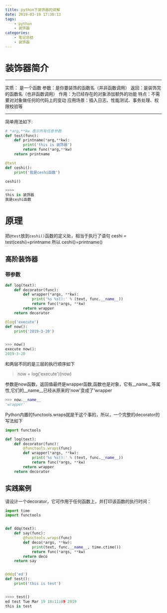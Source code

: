 ```yaml
---
title: python下装饰器的详解
date: 2019-03-19 17:30:13
tags:
    - python
    - 装饰器
categories:
    - 笔记总结
    - 装饰器
---
```


# 装饰器简介
---
实质： 是一个函数
参数：是你要装饰的函数名（并非函数调用）
返回：是装饰完的函数名（也非函数调用）
作用：为已经存在的对象添加额外的功能
特点：不需要对对象做任何的代码上的变动
应用场景：插入日志、性能测试、事务处理、权限校验等

---

简单用法如下:
```python
# *arg,**kw 表示所有任意参数
def test(func):
    def printname(*arg,**kw):
        print('this is 装饰器')
        return func(*arg,**kw)
    return printname

@test
def ceshi():
    print('我是ceshi函数')

ceshi()

>>>>
this is 装饰器
我是ceshi函数

```
<!--more-->

# 原理
把`@test`放到`ceshi()`函数的定义处，相当于执行了语句
ceshi = test(ceshi)=printname
所以 ceshi()=printname()

## 高阶装饰器
### 带参数
```python
def log(text):
    def decorator(func):
        def wrapper(*args, **kw):
            print('%s %s():' % (text, func.__name__))
            return func(*args, **kw)
        return wrapper
    return decorator

@log('execute')
def now():
    print('2019-3-20')


>>> now()
execute now():
2019-3-20
```
和两层不同的是三层的执行顺序如下

> now = log('execute')(now)

参数是now函数，返回值最终是wrapper函数,函数也是对象，它有__name__等属性,它们的__name__已经从原来的'now'变成了'wrapper
```python
>>> now.__name__
'wrapper'
```
Python内置的functools.wraps就是干这个事的，所以，一个完整的decorator的写法如下
```python
import functools

def log(text):
    def decorator(func):
        @functools.wraps(func)
        def wrapper(*args, **kw):
            print('%s %s():' % (text, func.__name__))
            return func(*args, **kw)
        return wrapper
    return decorator
```

## 实践案例
请设计一个decorator，它可作用于任何函数上，并打印该函数的执行时间：
```python
import time
import functools


def ddq(text):
    def say(func):
        @functools.wraps(func)
        def deco(*args, **kw):
            print(text, func.__name__, time.ctime())
            return func(*args, **kw)
        return deco
    return say


@ddq('ed')
def test():
    print('this is test')


>>>> test()
ed test Tue Mar 19 18:11:09 2019
this is test
```